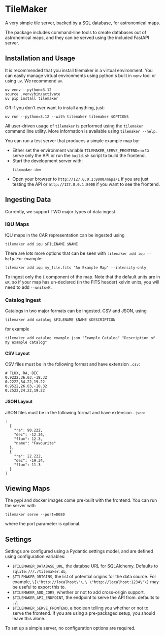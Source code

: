 TileMaker
=========

A very simple tile server, backed by a SQL database, for astronomical maps.

The package includes command-line tools to create databases out
of astronomical maps, and they can be served using the included FastAPI
server.

Installation and Usage
----------------------

It is recommended that you install tilemaker in a virtual environment. You can
easily manage virtual environments using python's built in `venv` tool or
using `uv`. We recommend `uv`.

```
uv venv --python=3.12
source .venv/bin/activate
uv pip install tilemaker
```

OR if you don't ever want to install anything, just:

```
uv run --python=3.12 --with tilemaker tilemaker $OPTIONS
```

All user-driven usage of `tilemaker` is performed using the `tilemaker`
command line utility. More information is available using `tilemaker --help`.

You can run a test server that produces a simple example map by:

* Either set the environment variable `TILEMAKER_SERVE_FRONTEND=no` to serve only the API or run the `build.sh` script to build the frontend.
* Start the development server with:
  ```
  tilemaker dev
  ```
* Open your browser to `http://127.0.0.1:8000/maps/1` if you are just testing the API or `http://127.0.0.1:8000` if you want to see the frontend.

Ingesting Data
--------------

Currently, we support TWO major types of data ingest.

### IQU Maps

IQU maps in the CAR representation can be ingested using 

```
tilemaker add iqu $FILENAME $NAME
```

There are lots more options that can be seen with `tilemaker add iqu --help`. For example:

```
tilemaker add iqu my_file.fits "An Example Map" --intensity-only
```

To ingest only the `I` component of the map. Note that the default units are in `uK`, so if your
map has un-declared (in the FITS header) kelvin units, you will need to add `--units=K`.

### Catalog Ingest

Catalogs in two major formats can be ingested. CSV and JSON, using

```
tilemaker add catalog $FILENAME $NAME $DESCRIPTION
```

for example

```
tilemaker add catalog example.json "Example Catalog" "Description of my example catalog"
```

#### CSV Layout

CSV files must be in the following format and have extension `.csv`:

```
# FLUX, RA, DEC
0.9222,36.03,-18.32
0.2222,34.22,19.22
0.9522,26.03,-18.32
0.2522,24.22,19.22
```

#### JSON Layout

JSON files must be in the following format and have extension `.json`:

```
[
  {
    "ra": 90.222,
    "dec": -12.34,
    "flux": 12.3,
    "name": "Favourite"
  },
  {
    "ra": 22.222,
    "dec": -19.34,
    "flux": 11.3
  }
]
```


Viewing Maps
------------

The pypi and docker images come pre-built with the frontend. You can run the server with

```
tilemaker serve --port=8080
```

where the port parameter is optional.


Settings
--------

Settings are configured using a Pydantic settings model, and are defined
using configuration variables:

- `$TILEMAKER_DATABASE_URL`, the databse URL for SQLAlchemy.
   Defaults to `sqlite:///./tilemaker.db`,
- `$TILEMAKER_ORIGINS`, the list of potential origins for the
  data source. For example, `\[\"http://localhost\"\,\ \"http://localhost:1234\"\]`
  may be useful to export this to.
- `$TILEMAKER_ADD_CORS`, whether or not to add cross-origin support.
- `$TILEMAKER_API_ENDPOINT`, the endpoint to serve the API from. defaults to
  `./`.
- `$TILEMAKER_SERVE_FRONTEND`, a boolean telling you whether or not to serve
  the frontend. If you are using a pre-packaged setup, you should leave this alone.

To set up a simple server, no configuration options are required. 

